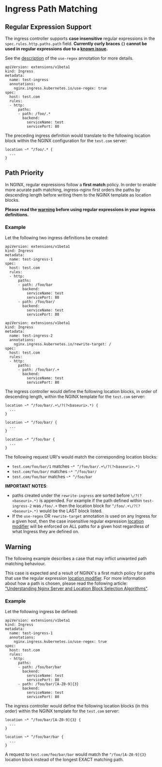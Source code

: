 # Ingress Path Matching

## Regular Expression Support

The ingress controller supports **case insensitive** regular expressions in the `spec.rules.http.paths.path` field. __Currently curly braces `{}` cannot be used in regular expressions due to a [known issue](https://github.com/kubernetes/ingress-nginx/issues/3155).__


See the [description](./nginx-configuration/annotations.md#use-regex) of the `use-regex` annotation for more details. 

```
apiVersion: extensions/v1beta1
kind: Ingress
metadata:
  name: test-ingress
  annotations:
    nginx.ingress.kubernetes.io/use-regex: true
spec:
  host: test.com
  rules:
  - http:
      paths:
      - path: /foo/.*
        backend:
          serviceName: test
          servicePort: 80
```

The preceding ingress definition would translate to the following location block within the NGINX configuration for the `test.com` server:

```
location ~* ^/foo/.* {
  ...
}
```

## Path Priority

In NGINX, regular expressions follow a **first match** policy. In order to enable more acurate path matching, ingress-nginx first orders the paths by descending length before writing them to the NGINX template as location blocks. 

__Please read the [warning](#warning) before using regular expressions in your ingress definitions.__

### Example

Let the following two ingress definitions be created:

```
apiVersion: extensions/v1beta1
kind: Ingress
metadata:
  name: test-ingress-1
spec:
  host: test.com
  rules:
  - http:
      paths:
      - path: /foo/bar
        backend:
          serviceName: test
          servicePort: 80
      - path: /foo/bar/
        backend:
          serviceName: test
          servicePort: 80
```

```
apiVersion: extensions/v1beta1
kind: Ingress
metadata:
  name: test-ingress-2
  annotations:
    nginx.ingress.kubernetes.io/rewrite-target: /
spec:
  host: test.com
  rules:
  - http:
      paths:
      - path: /foo/bar/.+
        backend:
          serviceName: test
          servicePort: 80
```



The ingress controller would define the following location blocks, in order of descending length, within the NGINX template for the `test.com` server: 

```
location ~* ^/foo/bar/.+\/?(?<baseuri>.*) {
  ...
}

location ~* ^/foo/bar/ {
  ...
}

location ~* ^/foo/bar {
  ...
}
```
The following request URI's would match the corresponding location blocks:
- `test.com/foo/bar/1` matches `~* ^/foo/bar/.+\/?(?<baseuri>.*)`
- `test.com/foo/bar/` matches `~* ^/foo/bar/`
- `test.com/foo/bar` matches `~* ^/foo/bar`

__IMPORTANT NOTES__: 
- paths created under the `rewrite-ingress` are sorted before `\/?(?<baseuri>.*)` is appended. For example if the path defined within `test-ingress-2` was `/foo/.+` then the location block for `^/foo/.+\/?(?<baseuri>.*)` would be the LAST block listed.
- If the `use-regex` OR `rewrite-target` annotation is used on any Ingress for a given host, then the case insensitive regular expression [location modifier](https://nginx.org/en/docs/http/ngx_http_core_module.html#location) will be enforced on ALL paths for a given host regardless of what Ingress they are defined on.  


## Warning
The following example describes a case that may inflict unwanted path matching behaviour. 

This case is expected and a result of NGINX's a first match policy for paths that use the regular expression [location modifier](https://nginx.org/en/docs/http/ngx_http_core_module.html#location). For more information about how a path is chosen, please read the following article: ["Understanding Nginx Server and Location Block Selection Algorithms"](https://www.digitalocean.com/community/tutorials/understanding-nginx-server-and-location-block-selection-algorithms). 

### Example

Let the following ingress be defined:

```
apiVersion: extensions/v1beta1
kind: Ingress
metadata:
  name: test-ingress-1
  annotations:
    nginx.ingress.kubernetes.io/use-regex: true
spec:
  host: test.com
  rules:
  - http:
      paths:
      - path: /foo/bar/bar
        backend:
          serviceName: test
          servicePort: 80
      - path: /foo/bar/[A-Z0-9]{3}
        backend:
          serviceName: test
          servicePort: 80
```

The ingress controller would define the following location blocks (in this order) within the NGINX template for the `test.com` server: 

```
location ~* ^/foo/bar/[A-Z0-9]{3} {
  ...
}

location ~* ^/foo/bar/bar {
  ...
}
```

A request to `test.com/foo/bar/bar` would match the `^/foo/[A-Z0-9]{3}` location block instead of the longest EXACT matching path.

